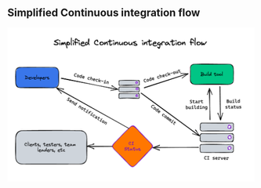 ## Simplified Continuous integration flow

![Least time](https://raw.githubusercontent.com/AndersDeath/holy-theory/main/images/24-simplified-continious-integration-flow.png)

